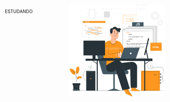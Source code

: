 <img src="/art.png" align="right" min-width="300px" max-width="550px" width="300px">

<p>ESTUDANDO</p>
